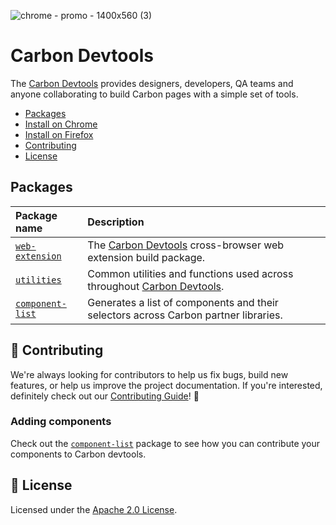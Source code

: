 ![chrome - promo - 1400x560  (3)](https://user-images.githubusercontent.com/3793636/135755257-bfad36f1-9c7e-40d3-b768-017897ff7962.png)

# Carbon Devtools

The [Carbon Devtools](http://ibm.biz/carbon-devtools) provides designers, developers, QA teams and anyone collaborating to build Carbon pages with a simple set of tools.

- [Packages](#packages)
- [Install on Chrome](./packages/web-extension#install-on-chrome)
- [Install on Firefox](./packages/web-extension#install-on-firefox)
- [Contributing](#-contributing)
- [License](#-license)

## Packages

| Package name                                  | Description                                                                                              |
| :-------------------------------------------- | :------------------------------------------------------------------------------------------------------- |
| [`web-extension`](./packages/web-extension)   | The [Carbon Devtools](http://ibm.biz/carbon-devtools) cross-browser web extension build package.         |
| [`utilities`](./packages/utilities)           | Common utilities and functions used across throughout [Carbon Devtools](http://ibm.biz/carbon-devtools). |
| [`component-list`](./packages/component-list) | Generates a list of components and their selectors across Carbon partner libraries.                      |

## 🙌 Contributing

We're always looking for contributors to help us fix bugs, build new features,
or help us improve the project documentation. If you're interested, definitely
check out our [Contributing Guide](/.github/CONTRIBUTING.md)! 👀

### Adding components

Check out the [`component-list`](./packages/component-list) package to see how you can contribute your components to Carbon devtools.

## 📝 License

Licensed under the [Apache 2.0 License](/LICENSE).
